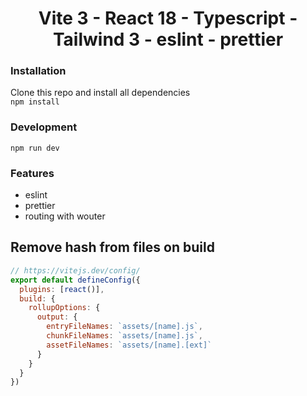 <h1 align="center">Vite 3 - React 18 - Typescript - Tailwind 3 - eslint - prettier</h1>

### Installation

Clone this repo and install all dependencies  
`npm install`

### Development
`npm run dev`


### Features
- eslint
- prettier
- routing with wouter

## Remove hash from files on build
```js
// https://vitejs.dev/config/
export default defineConfig({
  plugins: [react()],
  build: {
    rollupOptions: {
      output: {
        entryFileNames: `assets/[name].js`,
        chunkFileNames: `assets/[name].js`,
        assetFileNames: `assets/[name].[ext]`
      }
    }
  }
})
```
